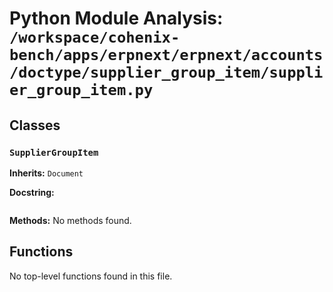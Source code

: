 # Python Module Analysis: `/workspace/cohenix-bench/apps/erpnext/erpnext/accounts/doctype/supplier_group_item/supplier_group_item.py`

## Classes

### `SupplierGroupItem`
**Inherits:** `Document`


**Docstring:**
```

```

**Methods:**
No methods found.




## Functions

No top-level functions found in this file.

